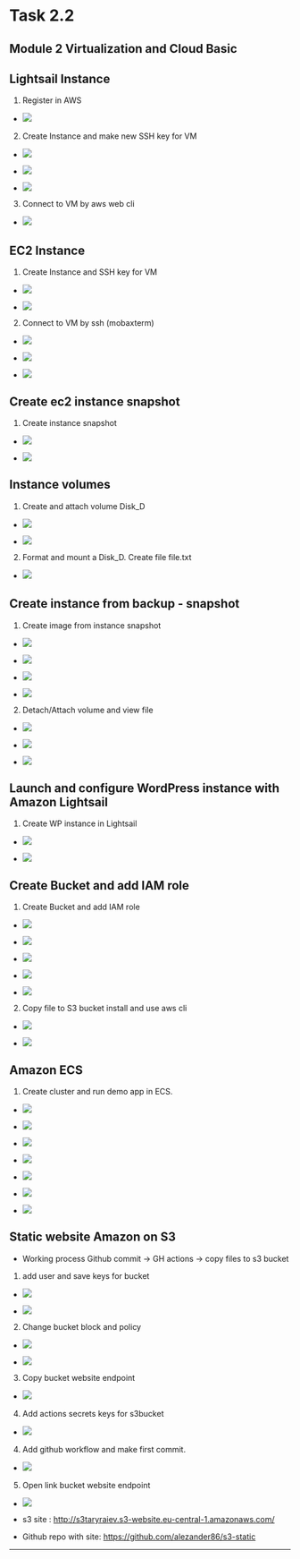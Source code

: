 # Task 2.2

## Module 2 Virtualization and Cloud Basic

## **Lightsail Instance**

1. Register in AWS 

* ![](screen/Screenshot_1.png)

2. Create Instance and make new SSH key for VM

* ![](screen/Screenshot_2.png)

* ![](screen/Screenshot_3.png)

* ![](screen/Screenshot_4.png)

3. Connect to VM by aws web cli 

* ![](screen/Screenshot_5.png)



## **EC2 Instance**
 
1. Create Instance and SSH key for VM

* ![](screen/Screenshot_6.png)

* ![](screen/Screenshot_7.png)

2. Connect to VM by ssh (mobaxterm)

* ![](screen/Screenshot_8.png)

* ![](screen/Screenshot_9.png)

* ![](screen/Screenshot_10.png)

## **Create ec2 instance snapshot**

1. Create instance snapshot

* ![](screen/Screenshot_11.png)

* ![](screen/Screenshot_12.png)


## **Instance volumes**

1. Create and attach volume Disk_D

* ![](screen/Screenshot_13.png)

* ![](screen/Screenshot_14.png)

2. Format and mount a Disk_D. Create file file.txt

* ![](screen/Screenshot_15.png)


## **Create instance from backup - snapshot**

1. Create image from instance snapshot

* ![](screen/Screenshot_16.png)

* ![](screen/Screenshot_17.png)

* ![](screen/Screenshot_18.png)

* ![](screen/Screenshot_19.png)

2. Detach/Attach volume and view file

* ![](screen/Screenshot_20.png)

* ![](screen/Screenshot_21.png)

* ![](screen/Screenshot_22.png)


## **Launch and configure WordPress instance with Amazon Lightsail**

1. Create WP instance in Lightsail

* ![](screen/Screenshot_23.png)

* ![](screen/Screenshot_24.png)


## **Create Bucket and add IAM role**

1. Create Bucket and add IAM role

* ![](screen/Screenshot_25.png)

* ![](screen/Screenshot_26.png)

* ![](screen/Screenshot_27.png)

* ![](screen/Screenshot_28.png)

* ![](screen/Screenshot_29.png)

2. Copy file to S3 bucket install and use aws cli

* ![](screen/Screenshot_30.png)

* ![](screen/Screenshot_31.png)


## **Amazon ECS**

1. Create cluster and run demo app in ECS.

* ![](screen/Screenshot_32.png)

* ![](screen/Screenshot_33.png)

* ![](screen/Screenshot_34.png)

* ![](screen/Screenshot_35.png)

* ![](screen/Screenshot_36.png)

* ![](screen/Screenshot_37.png)

* ![](screen/Screenshot_38.png)


## **Static website Amazon on S3**

* Working process
  Github commit -> GH actions -> copy files to s3 bucket

1. add user and save keys for bucket

* ![](screen/Screenshot_40.png)

* ![](screen/Screenshot_39.png)

2. Change bucket block and policy

* ![](screen/Screenshot_41.png)

* ![](screen/Screenshot_42.png)

3. Copy bucket website endpoint

* ![](screen/Screenshot_43.png)

4. Add actions secrets keys for s3bucket

* ![](screen/Screenshot_44.png)

4. Add github workflow and make first commit.

* ![](screen/Screenshot_45.png)

5. Open link bucket website endpoint

* ![](screen/Screenshot_46.png)

* s3 site : http://s3taryraiev.s3-website.eu-central-1.amazonaws.com/

* Github repo with site:  https://github.com/alezander86/s3-static

----------------
